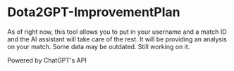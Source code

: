 # Dota2GPT-ImprovementPlan

As of right now, this tool allows you to put in your username and a match ID and the AI assistant will take care of the rest.
It will be providing an analysis on your match. Some data may be outdated. Still working on it. 

Powered by ChatGPT's API
